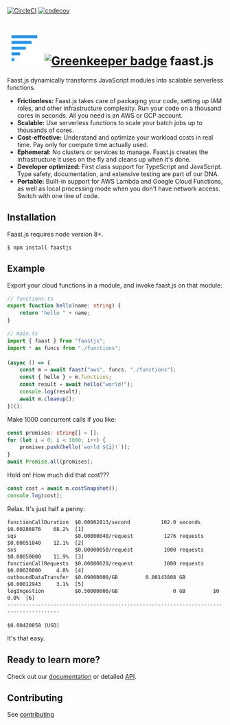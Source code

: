 [![CircleCI](https://circleci.com/gh/faastjs/faast.js.svg?style=shield&circle-token=c97f196a78c7173d6ca4e5fc9f09c2cba4ab0647)](https://circleci.com/gh/faastjs/faast.js) [![codecov](https://codecov.io/gh/faastjs/faast.js/branch/master/graph/badge.svg?token=Ml90RLLbEh)](https://codecov.io/gh/faastjs/faast.js)

# [![faastjs](./website/static/img/faastjs-small.svg)](https://faastjs.org) [![Greenkeeper badge](https://badges.greenkeeper.io/faastjs/faast.js.svg?token=4f92113146ab695745cf41679765865db00593b4a434636951e2c8abe2fb0cef&ts=1555123461370)](https://greenkeeper.io/) faast.js

Faast.js dynamically transforms JavaScript modules into scalable serverless functions.

-   **Frictionless:** Faast.js takes care of packaging your code, setting up IAM roles, and other infrastructure complexity. Run your code on a thousand cores in seconds. All you need is an AWS or GCP account.
-   **Scalable:** Use serverless functions to scale your batch jobs up to thousands of cores.
-   **Cost-effective:** Understand and optimize your workload costs in real time. Pay only for compute time actually used.
-   **Ephemeral:** No clusters or services to manage. Faast.js creates the infrastructure it uses on the fly and cleans up when it's done.
-   **Developer optimized:** First class support for TypeScript and JavaScript. Type safety, documentation, and extensive testing are part of our DNA.
-   **Portable:** Built-in support for AWS Lambda and Google Cloud Functions, as well as local processing mode when you don't have network access. Switch with one line of code.

## Installation

Faast.js requires node version 8+.

```shell
$ npm install faastjs
```

## Example

Export your cloud functions in a module, and invoke faast.js on that module:

```typescript
// functions.ts
export function hello(name: string) {
    return "hello " + name;
}
```

```typescript
// main.ts
import { faast } from "faastjs";
import * as funcs from "./functions";

(async () => {
    const m = await faast("aws", funcs, "./functions");
    const { hello } = m.functions;
    const result = await hello("world!");
    console.log(result);
    await m.cleanup();
})();
```

Make 1000 concurrent calls if you like:

```typescript
const promises: string[] = [];
for (let i = 0; i < 1000; i++) {
    promises.push(hello(`world ${i}!`));
}
await Promise.all(promises);
```

Hold on! How much did that cost???

```typescript
const cost = await m.costSnapshot();
console.log(cost);
```

Relax. It's just half a penny:

```
functionCallDuration  $0.00002813/second          102.0 seconds    $0.00286876    68.2%  [1]
sqs                   $0.00000040/request          1276 requests   $0.00051040    12.1%  [2]
sns                   $0.00000050/request          1000 requests   $0.00050000    11.9%  [3]
functionCallRequests  $0.00000020/request          1000 requests   $0.00020000     4.8%  [4]
outboundDataTransfer  $0.09000000/GB         0.00143808 GB         $0.00012943     3.1%  [5]
logIngestion          $0.50000000/GB                  0 GB         $0              0.0%  [6]
---------------------------------------------------------------------------------------
                                                                   $0.00420858 (USD)
```

It's that easy.

## Ready to learn more?

Check out our [documentation](./docs/01-introduction.md) or detailed [API](./docs/api/faastjs.md).

## Contributing

See [contributing](./docs/11-contributing.md)
